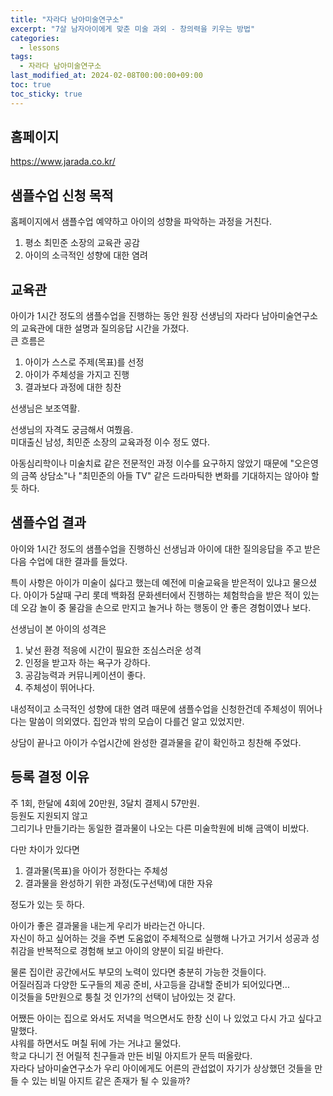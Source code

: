 ```yaml
---
title: "자라다 남아미술연구소"
excerpt: "7살 남자아이에게 맞춘 미술 과외 - 창의력을 키우는 방법"
categories:
  - lessons
tags:
  - 자라다 남아미술연구소
last_modified_at: 2024-02-08T00:00:00+09:00
toc: true
toc_sticky: true
---
```


## 홈페이지

https://www.jarada.co.kr/

## 샘플수업 신청 목적

홈페이지에서 샘플수업 예약하고 아이의 성향을 파악하는 과정을 거친다.

1. 평소 최민준 소장의 교육관 공감
2. 아이의 소극적인 성향에 대한 염려

## 교육관

아이가 1시간 정도의 샘플수업을 진행하는 동안 원장 선생님의 자라다 남아미술연구소의 교육관에 대한 설명과 질의응답 시간을 가졌다.  
큰 흐름은

1. 아이가 스스로 주제(목표)를 선정
2. 아이가 주체성을 가지고 진행
3. 결과보다 과정에 대한 칭찬

선생님은 보조역활.

선생님의 자격도 궁금해서 여쭸음.  
미대출신 남성, 최민준 소장의 교육과정 이수 정도 였다.

아동심리학이나 미술치료 같은 전문적인 과정 이수를 요구하지 않았기 때문에 "오은영의 금쪽 상담소"나 "최민준의 아들 TV" 같은 드라마틱한 변화를 기대하지는 않아야 할 듯 하다.

## 샘플수업 결과

아이와 1시간 정도의 샘플수업을 진행하신 선생님과 아이에 대한 질의응답을 주고 받은 다음 수업에 대한 결과를 들었다.

특이 사항은 아이가 미술이 싫다고 했는데 예전에 미술교육을 받은적이 있냐고 물으셨다. 아이가 5살때 구리 롯데 백화점 문화센터에서 진행하는 체험학습을 받은 적이 있는데 오감 놀이 중 물감을 손으로 만지고 놀거나 하는 행동이 안 좋은 경험이였나 보다.

선생님이 본 아이의 성격은

1. 낯선 환경 적응에 시간이 필요한 조심스러운 성격
2. 인정을 받고자 하는 욕구가 강하다.
3. 공감능력과 커뮤니케이션이 좋다.
4. 주체성이 뛰어나다.

내성적이고 소극적인 성향에 대한 염려 때문에 샘플수업을 신청한건데 주체성이 뛰어나다는 말씀이 의외였다. 집안과 밖의 모습이 다를건 알고 있었지만.

상담이 끝나고 아이가 수업시간에 완성한 결과물을 같이 확인하고 칭찬해 주었다.

## 등록 결정 이유

주 1회, 한달에 4회에 20만원, 3달치 결제시 57만원.  
등원도 지원되지 않고  
그리기나 만들기라는 동일한 결과물이 나오는 다른 미술학원에 비해 금액이 비쌌다.

다만 차이가 있다면

1. 결과물(목표)을 아이가 정한다는 주체성
2. 결과물을 완성하기 위한 과정(도구선택)에 대한 자유

정도가 있는 듯 하다.

아이가 좋은 결과물을 내는게 우리가 바라는건 아니다.  
자신이 하고 싶어하는 것을 주변 도움없이 주체적으로 실행해 나가고 거기서 성공과 성취감을 반복적으로 경험해 보고 아이의 양분이 되길 바란다.

물론 집이란 공간에서도 부모의 노력이 있다면 충분히 가능한 것들이다.  
어질러짐과 다양한 도구들의 제공 준비, 사고등을 감내할 준비가 되어있다면...  
이것들을 5만원으로 퉁칠 것 인가?의 선택이 남아있는 것 같다.

어쨌든 아이는 집으로 와서도 저녁을 먹으면서도 한창 신이 나 있었고 다시 가고 싶다고 말했다.  
샤워를 하면서도 며칠 뒤에 가는 거냐고 물었다.  
학교 다니기 전 어릴적 친구들과 만든 비밀 아지트가 문득 떠올랐다.  
자라다 남아미술연구소가 우리 아이에게도 어른의 관섭없이 자기가 상상했던 것들을 만들 수 있는 비밀 아지트 같은 존재가 될 수 있을까?
